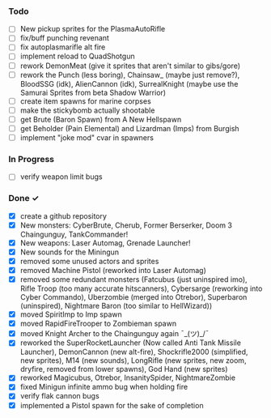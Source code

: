 ### Todo

- [ ] New pickup sprites for the PlasmaAutoRifle  
- [ ] fix/buff punching revenant  
- [ ] fix autoplasmarifle alt fire  
- [ ] implement reload to QuadShotgun  
- [ ] rework DemonMeat (give it sprites that aren't similar to gibs/gore)  
- [ ] rework the Punch (less boring), Chainsaw_ (maybe just remove?), BloodSSG (idk), AlienCannon (idk), SurrealKnight (maybe use the Samurai Sprites from beta Shadow Warrior)
- [ ] create item spawns for marine corpses  
- [ ] make the stickybomb actually shootable
- [ ] get Brute (Baron Spawn) from A New Hellspawn  
- [ ] get Beholder (Pain Elemental) and Lizardman (Imps) from Burgish
- [ ] implement "joke mod" cvar in spawners

### In Progress  
- [ ] verify weapon limit bugs

### Done ✓

- [x] create a github repository  
- [x] New monsters: CyberBrute, Cherub, Former Berserker, Doom 3 Chaingunguy, TankCommander!  
- [x] New weapons: Laser Automag, Grenade Launcher!
- [x] New sounds for the Miningun
- [x] removed some unused actors and sprites
- [x] removed Machine Pistol (reworked into Laser Automag)
- [x] removed some redundant monsters (Fatcubus (just uninspired imo), Rifle Troop (too many accurate hitscanners), Cybersarge (reworking into Cyber Commando), Uberzombie (merged into Otrebor), Superbaron (uninspired), Nightmare Baron (too similar to HellWizard))
- [x] moved SpiritImp to Imp spawn
- [x] moved RapidFireTrooper to Zombieman spawn
- [x] moved Knight Archer to the Chaingunguy again ¯\_(ツ)_/¯ 
- [x] reworked the SuperRocketLauncher (Now called Anti Tank Missile Launcher), DemonCannon (new alt-fire), Shockrifle2000 (simplified, new sprites), M14 (new sounds), LongRifle (new sprites, new zoom, dryfire, removed from lower spawns), God Hand (new sprites)
- [x] reworked Magicubus, Otrebor, InsanitySpider, NightmareZombie
- [x] fixed Minigun infinite ammo bug when holding fire
- [x] verify flak cannon bugs  
- [x] implemented a Pistol spawn for the sake of completion  
